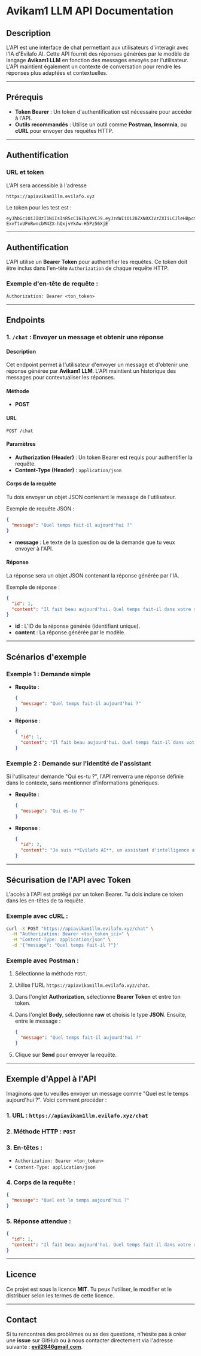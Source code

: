 # **Avikam1 LLM API Documentation**

## Description

L'API est une interface de chat permettant aux utilisateurs d'interagir avec l'IA d'Evilafo AI. Cette API fournit des réponses générées par le modèle de langage **Avikam1 LLM** en fonction des messages envoyés par l'utilisateur. L'API maintient également un contexte de conversation pour rendre les réponses plus adaptées et contextuelles.

---

## Prérequis

* **Token Bearer** : Un token d'authentification est nécessaire pour accéder à l'API.
* **Outils recommandés** : Utilise un outil comme **Postman**, **Insomnia**, ou **cURL** pour envoyer des requêtes HTTP.

---

## Authentification

### URL et token

L'API sera accessible à l'adresse 
```
https://apiavikam1llm.evilafo.xyz
```

Le token pour les test est : 
``` 
eyJhbGciOiJIUzI1NiIsInR5cCI6IkpXVCJ9.eyJzdWIiOiJ0ZXN0X3VzZXIiLCJleHBpcmF0aW9uX3RpbWUiOjE2Mzg3Nzk5OTgsImlhdCI6MTYzODc3OTk5OH0.srV5-ExvTtvUPnRwncbM4ZX-hQxjvYkAw-H5Pz56XjE
```

---

## Authentification

L'API utilise un **Bearer Token** pour authentifier les requêtes. Ce token doit être inclus dans l'en-tête `Authorization` de chaque requête HTTP.

### Exemple d'en-tête de requête :

```
Authorization: Bearer <ton_token>
```

---

## Endpoints

### 1. **`/chat`** : Envoyer un message et obtenir une réponse

#### Description

Cet endpoint permet à l'utilisateur d'envoyer un message et d'obtenir une réponse générée par **Avikam1 LLM**. L'API maintient un historique des messages pour contextualiser les réponses.

#### Méthode

* **POST**

#### URL

```
POST /chat
```

#### Paramètres

* **Authorization (Header)** : Un token Bearer est requis pour authentifier la requête.
* **Content-Type (Header)** : `application/json`

#### Corps de la requête

Tu dois envoyer un objet JSON contenant le message de l'utilisateur.

Exemple de requête JSON :

```json
{
  "message": "Quel temps fait-il aujourd'hui ?"
}
```

* **message** : Le texte de la question ou de la demande que tu veux envoyer à l'API.

#### Réponse

La réponse sera un objet JSON contenant la réponse générée par l'IA.

Exemple de réponse :

```json
{
  "id": 1,
  "content": "Il fait beau aujourd'hui. Quel temps fait-il dans votre région ?"
}
```

* **id** : L'ID de la réponse générée (identifiant unique).
* **content** : La réponse générée par le modèle.

---

## Scénarios d'exemple

### Exemple 1 : Demande simple

* **Requête** :

  ```json
  {
    "message": "Quel temps fait-il aujourd'hui ?"
  }
  ```

* **Réponse** :

  ```json
  {
    "id": 1,
    "content": "Il fait beau aujourd'hui. Quel temps fait-il dans votre région ?"
  }
  ```

### Exemple 2 : Demande sur l'identité de l'assistant

Si l'utilisateur demande "Qui es-tu ?", l'API renverra une réponse définie dans le contexte, sans mentionner d'informations génériques.

* **Requête** :

  ```json
  {
    "message": "Qui es-tu ?"
  }
  ```

* **Réponse** :

  ```json
  {
    "id": 2,
    "content": "Je suis **Evilafo AI**, un assistant d'intelligence artificielle conçu pour vous aider avec vos questions et tâches. Comment puis-je vous aider ?"
  }
  ```

---

## Sécurisation de l'API avec Token

L'accès à l'API est protégé par un token Bearer. Tu dois inclure ce token dans les en-têtes de ta requête.

### Exemple avec **cURL** :

```bash
curl -X POST "https://apiavikam1llm.evilafo.xyz/chat" \
  -H "Authorization: Bearer <ton_token_ici>" \
  -H "Content-Type: application/json" \
  -d '{"message": "Quel temps fait-il ?"}'
```

### Exemple avec **Postman** :

1. Sélectionne la méthode `POST`.

2. Utilise l'URL `https://apiavikam1llm.evilafo.xyz/chat`.

3. Dans l'onglet **Authorization**, sélectionne **Bearer Token** et entre ton token.

4. Dans l'onglet **Body**, sélectionne **raw** et choisis le type **JSON**. Ensuite, entre le message :

   ```json
   {
     "message": "Quel temps fait-il aujourd'hui ?"
   }
   ```

5. Clique sur **Send** pour envoyer la requête.

---

## Exemple d'Appel à l'API

Imaginons que tu veuilles envoyer un message comme "Quel est le temps aujourd'hui ?". Voici comment procéder :

### 1. **URL** : `https://apiavikam1llm.evilafo.xyz/chat`

### 2. **Méthode HTTP** : `POST`

### 3. **En-têtes** :

* `Authorization: Bearer <ton_token>`
* `Content-Type: application/json`

### 4. **Corps de la requête** :

```json
{
  "message": "Quel est le temps aujourd'hui ?"
}
```

### 5. **Réponse attendue** :

```json
{
  "id": 1,
  "content": "Il fait beau aujourd'hui. Quel temps fait-il dans votre région ?"
}
```

---


## Licence

Ce projet est sous la licence **MIT**. Tu peux l'utiliser, le modifier et le distribuer selon les termes de cette licence.

---

## Contact

Si tu rencontres des problèmes ou as des questions, n'hésite pas à créer une **issue** sur GitHub ou à nous contacter directement via l'adresse suivante : **[evil2846gmail.com](mailto:evil2846@gmail.com)**.

